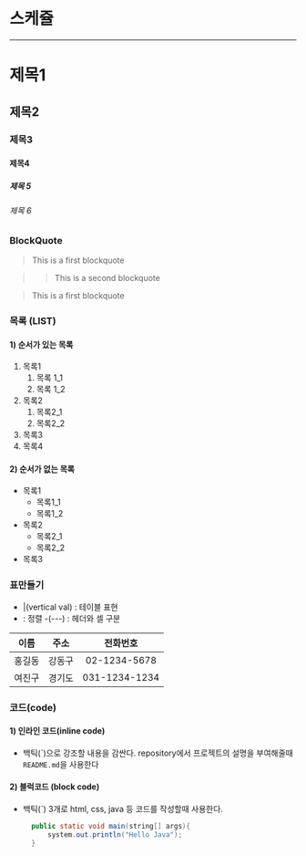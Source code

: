 # 스케쥴

---
# 제목1

## 제목2

### 제목3

#### 제목4

##### 제목 5

###### 제목 6

### BlockQuote

> This is a first blockquote

> > This is a second blockquote

> This is a first blockquote

### 목록 (LIST)

#### 1) 순서가 있는 목록 

1. 목록1  
   1. 목록 1_1  
   2. 목록 1_2  
2. 목록2
   1. 목록2_1
     2. 목록2_2
3. 목록3
4. 목록4

#### 2) 순서가 없는 목록
- 목록1
   - 목록1_1
   - 목록1_2
- 목록2
   - 목록2_1
   - 목록2_2
- 목록3


### 표만들기
- |(vertical val) : 테이블 표현
- : 정렬
-(---) : 헤더와 셀 구분 

|이름|주소|전화번호|
|:--:|:--:|:--:|
|홍길동|강동구|02-1234-5678|
|여진구|경기도|031-1234-1234|

### 코드(code)
#### 1) 인라인 코드(inline code)
 - 백틱(\`)으로 강조할 내용을 감싼다.
  repository에서 프로젝트의 설명을 부여해줄때 `README.md`을 사용한다

#### 2) 블럭코드 (block code)
- 백틱(`) 3개로 html, css, java 등 코드를 작성할때 사용한다.

  ```java
    public static void main(string[] args){
        system.out.println("Hello Java");
    }
  ```
